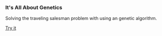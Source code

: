 ### It's All About Genetics

Solving the traveling salesman problem with using an genetic algorithm.

[Try it](https://alaphao.github.io/itsallaboutgenetics)

